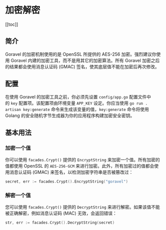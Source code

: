 # 加密解密

[[toc]]

## 简介

Goravel 的加密机制使用的是 OpenSSL 所提供的 AES-256 加密。强烈建议你使用 Goravel 内建的加密工具，而不是用其它的加密算法。所有 Goravel 加密之后的结果都会使用消息认证码 (GMAC) 签名，使其底层值不能在加密后再次修改。

## 配置

在使用 Goravel 的加密工具之前，你必须先设置 `config/app.go` 配置文件中的 `key` 配置项。该配置项由环境变量 `APP_KEY` 设定。你应当使用 `go run . artisan key:generate` 命令来生成该变量的值，`key:generate` 命令将使用 Golang 的安全随机字节生成器为你的应用程序构建加密安全密钥。

## 基本用法

### 加密一个值

你可以使用 `facades.Crypt()` 提供的 `EncryptString` 来加密一个值。所有加密的值都使用 OpenSSL 的 `AES-256-GCM` 来进行加密。此外，所有加密过的值都会使用消息认证码 (GMAC) 来签名，以检测加密字符串是否被篡改过：

```go
secret, err := facades.Crypt().EncryptString("goravel")
```

### 解密一个值

您可以使用 `facades.Crypt()` 提供的 `DecryptString` 来进行解密。如果该值不能被正确解密，例如消息认证码 (MAC) 无效，会返回错误：

```go
str, err := facades.Crypt().DecryptString(secret)
```
